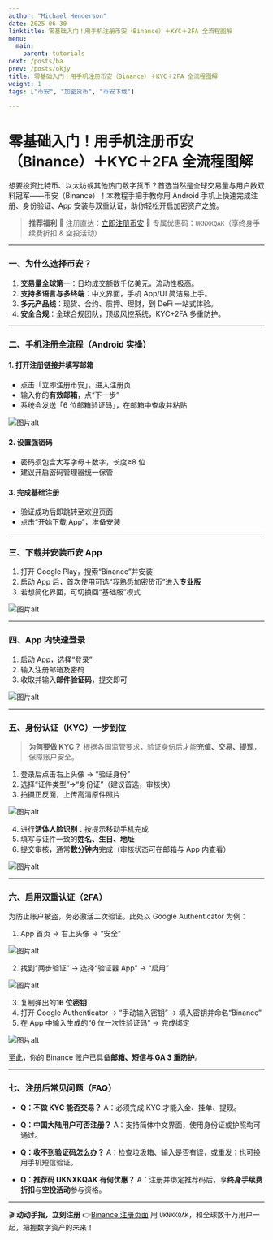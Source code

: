 ```yaml
---
author: "Michael Henderson"
date: 2025-06-30
linktitle: 零基础入门！用手机注册币安（Binance）＋KYC＋2FA 全流程图解
menu:
  main:
    parent: tutorials
next: /posts/ba
prev: /posts/okjy
title: 零基础入门！用手机注册币安（Binance）＋KYC＋2FA 全流程图解
weight: 1
tags: ["币安", "加密货币", "币安下载"]

---
```


# 零基础入门！用手机注册币安（Binance）＋KYC＋2FA 全流程图解

想要投资比特币、以太坊或其他热门数字货币？首选当然是全球交易量与用户数双料冠军——币安（Binance）！本教程手把手教你用 Android 手机上快速完成注册、身份验证、App 安装与双重认证，助你轻松开启加密资产之旅。

> **推荐福利**
> 🔗 注册直达：[立即注册币安](https://www.binance.com/join?ref=UKNXKQAK)
> 🎁 专属优惠码：`UKNXKQAK`（享终身手续费折扣 & 空投活动）

---

### 一、为什么选择币安？

1. **交易量全球第一**：日均成交额数千亿美元，流动性极高。
2. **支持多语言与多终端**：中文界面，手机 App/UI 简洁易上手。
3. **多元产品线**：现货、合约、质押、理财，到 DeFi 一站式体验。
4. **安全合规**：全球合规团队，顶级风控系统，KYC+2FA 多重防护。

---

### 二、手机注册全流程（Android 实操）

#### 1. 打开注册链接并填写邮箱

* 点击「立即注册币安」，进入注册页
* 输入你的**有效邮箱**，点“下一步”
* 系统会发送「6 位邮箱验证码」，在邮箱中查收并粘贴

![图片alt](https://i.miji.bid/2025/06/30/ad9e75a82de1629a7c938f45d1d7ac50.png "图片title")

#### 2. 设置强密码

* 密码须包含大写字母＋数字，长度≥8 位
* 建议开启密码管理器统一保管

#### 3. 完成基础注册

* 验证成功后即跳转至欢迎页面
* 点击“开始下载 App”，准备安装

---

### 三、下载并安装币安 App

1. 打开 Google Play，搜索“Binance”并安装
2. 启动 App 后，首次使用可选“我熟悉加密货币”进入**专业版**
3. 若想简化界面，可切换回“基础版”模式

![图片alt](https://i.miji.bid/2025/06/30/546261007186a42ce03799bd1f6809bd.png "图片title")

---

### 四、App 内快速登录

1. 启动 App，选择“登录”
2. 输入注册邮箱及密码
3. 收取并输入**邮件验证码**，提交即可

![图片alt](https://i.miji.bid/2025/06/30/fde2c09ebb2521116bf46fafae9d821f.png "图片title")

---

### 五、身份认证（KYC）一步到位

> **为何要做 KYC？**
> 根据各国监管要求，验证身份后才能**充值、交易、提现**，保障账户安全。

1. 登录后点击右上头像 → “验证身份”
2. 选择“证件类型”→“身份证”（建议首选，审核快）
3. 拍摄正反面，上传高清原件照片

![图片alt](https://i.miji.bid/2025/06/30/d1dee8137cb6d644bf947d2be2fb4a8e.png "图片title")

4. 进行**活体人脸识别**：按提示移动手机完成
5. 填写与证件一致的**姓名、生日、地址**
6. 提交审核，通常**数分钟内**完成（审核状态可在邮箱与 App 内查看）

![图片alt](https://i.miji.bid/2025/06/30/c914ec9f61cb834ff599c16408a3e34a.png "图片title")

---

### 六、启用双重认证（2FA）

为防止账户被盗，务必激活二次验证。此处以 Google Authenticator 为例：

1. App 首页 → 右上头像 → “安全”

![图片alt](https://i.miji.bid/2025/06/30/3dec6979609a2ea13c6b332f067b7559.png "图片title")

2. 找到“两步验证” → 选择“验证器 App” → “启用”

![图片alt](https://i.miji.bid/2025/06/30/b66e2fba9f69d7169087fb583c8c4136.png "图片title")

3. 复制弹出的**16 位密钥**
4. 打开 Google Authenticator → “手动输入密钥” → 填入密钥并命名“Binance”
5. 在 App 中输入生成的“6 位一次性验证码” → 完成绑定

![图片alt](https://i.miji.bid/2025/06/30/fcd7ebafbba274ac17a949c52b6e6567.png "图片title")

至此，你的 Binance 账户已具备**邮箱、短信与 GA 3 重防护**。

---

### 七、注册后常见问题（FAQ）

* **Q：不做 KYC 能否交易？**
  A：必须完成 KYC 才能入金、挂单、提现。

* **Q：中国大陆用户可否注册？**
  A：支持简体中文界面，使用身份证或护照均可通过。

* **Q：收不到验证码怎么办？**
  A：检查垃圾箱、输入是否有误，或重发；也可换用手机短信验证。

* **Q：推荐码 UKNXKQAK 有何优惠？**
  A：注册并绑定推荐码后，享**终身手续费折扣**与**空投活动**参与资格。

---

🎬 **动动手指，立刻注册** 👉[Binance 注册页面](https://www.binance.com/join?ref=UKNXKQAK)
用 `UKNXKQAK`，和全球数千万用户一起，把握数字资产的未来！
